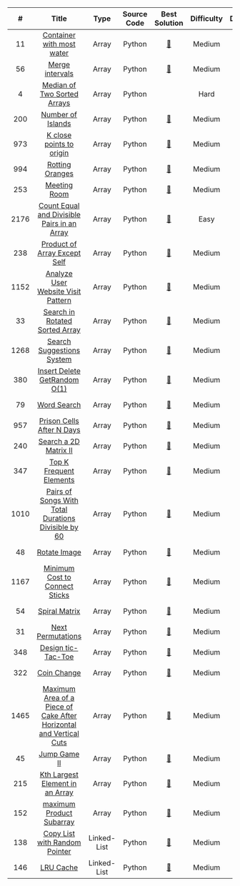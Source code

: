 | # | Title | Type | Source Code | Best Solution | Difficulty | Done | Date |
|:---:|:---:|:---:|:---:|:---:|:---:|:---:|:---:|
|11| [Container with most water](https://leetcode-cn.com/problems/container-with-most-water/) | Array | Python | [:crown:](https://github.com/LofOWL/leetcode/blob/main/Array/11_container_with_most_water.py) | Medium | :x: | 2022-02-21 |
|56| [Merge intervals](https://leetcode-cn.com/problems/merge-intervals/) | Array | Python | [:crown:](https://github.com/LofOWL/leetcode/blob/main/Array/56_merge_intervals.py) | Medium |:o: | 2022-02-21 |
|4| [Median of Two Sorted Arrays](https://leetcode-cn.com/problems/median-of-two-sorted-arrays/) | Array |Python | |Hard |  :x: | 2022-02-22 |
|200| [Number of Islands](https://leetcode-cn.com/problems/number-of-islands/) | Array | Python | [:crown:](https://github.com/LofOWL/leetcode/blob/main/Array/200_number_of_islands.py)| Medium | :o: | 2022-02-22 |
|973| [K close points to origin](https://leetcode-cn.com/problems/k-closest-points-to-origin/) | Array | Python | [:crown:](https://github.com/LofOWL/leetcode/blob/main/Array/973_k_close_points_to_origin.py) | Medium | :o: | 2022-02-22 |
|994| [Rotting Oranges](https://leetcode-cn.com/problems/rotting-oranges/) | Array | Python | [:crown:](https://github.com/LofOWL/leetcode/blob/main/Array/994_rotting_oranges.py) | Medium | :o: | 2022-02-22 |
|253| [Meeting Room](https://leetcode-cn.com/problems/meeting-rooms-ii/) | Array | Python | [:crown:](https://github.com/LofOWL/leetcode/blob/main/Array/253_meeting_room.py) | Medium | :x: | 2022-02-22 |
|2176| [Count Equal and Divisible Pairs in an Array](https://leetcode-cn.com/problems/count-equal-and-divisible-pairs-in-an-array/) | Array | Python | [:crown:](https://github.com/LofOWL/leetcode/blob/main/Array/2176_count_equal_and_divisible_pairs_in_an_array.py) | Easy | :o: | 2022-02-22 |
|238| [Product of Array Except Self](https://leetcode-cn.com/problems/product-of-array-except-self/) | Array | Python | [:crown:](https://github.com/LofOWL/leetcode/blob/main/Array/238_product_of_array_except_self.py) | Medium | :o: | 2022-02-23 |
|1152| [Analyze User Website Visit Pattern](https://leetcode-cn.com/problems/analyze-user-website-visit-pattern/) | Array | Python | [:crown:](https://github.com/LofOWL/leetcode/blob/main/Array/1152_analyze_user_website_visit_pattern.py)| Medium | :o: | 2022-02-23 |
|33| [Search in Rotated Sorted Array](https://leetcode-cn.com/problems/search-in-rotated-sorted-array/) | Array | Python |[:crown:](https://github.com/LofOWL/leetcode/blob/main/Array/33_search_in_rotated_sorted_array.py) |Medium | :o: | 2022-02-23 |
|1268| [Search Suggestions System](https://leetcode-cn.com/problems/search-suggestions-system/) | Array | Python | [:crown:](https://github.com/LofOWL/leetcode/blob/main/Array/1268_search_suggestions_system.py)| Medium | :o: | 2022-02-23 |
|380| [Insert Delete GetRandom O(1)](https://leetcode-cn.com/problems/insert-delete-getrandom-o1/) | Array | Python | [:crown:](https://github.com/LofOWL/leetcode/blob/main/Array/380_insert_delete_getrandom_o(1).py)| Medium | :o: | 2022-02-23 |
|79| [Word Search](https://leetcode-cn.com/problems/word-search/) | Array | Python |[:crown:](https://github.com/LofOWL/leetcode/blob/main/Array/79_word_search.py)| Medium | :o: | 2022-02-24 |
|957| [Prison Cells After N Days](https://leetcode-cn.com/problems/prison-cells-after-n-days/) | Array | Python | [:crown:](https://github.com/LofOWL/leetcode/blob/main/Array/957_prison_cells_after_n_days.py)| Medium | :x: | 2022-02-24 |
|240| [Search a 2D Matrix II](https://leetcode-cn.com/problems/search-a-2d-matrix-ii/) | Array | Python | [:crown:](https://github.com/LofOWL/leetcode/blob/main/Array/240_search_a_2d_matrix_ii.py)| Medium | :x: | 2022-02-24 |
|347| [Top K Frequent Elements](https://leetcode-cn.com/problems/top-k-frequent-elements/) | Array | Python | [:crown:](https://github.com/LofOWL/leetcode/blob/main/Array/347_top_k_frequent_elements.py)| Medium | :x: | 2022-02-25 |
|1010| [Pairs of Songs With Total Durations Divisible by 60](https://leetcode-cn.com/problems/pairs-of-songs-with-total-durations-divisible-by-60/) | Array | Python | [:crown:](https://github.com/LofOWL/leetcode/blob/main/Array/1010_pairs_of_songs_with_total_durations_divisible_by_60.py) | Medium | :x: | 2022-02-25 |
|48| [Rotate Image](https://leetcode-cn.com/problems/rotate-image/) | Array | Python | [:crown:](https://github.com/LofOWL/leetcode/blob/main/Array/48_rotate_image.py) | Medium | :o: | 2022-02-25 |
|1167| [Minimum Cost to Connect Sticks](https://leetcode-cn.com/problems/minimum-cost-to-connect-sticks/) | Array | Python | [:crown:](https://github.com/LofOWL/leetcode/blob/main/Array/1167_minimum_cost_to_connect_sticks.py) | Medium | :o: | 2022-02-25 |
|54| [Spiral Matrix](https://leetcode-cn.com/problems/spiral-matrix/) | Array | Python | [:crown:](https://github.com/LofOWL/leetcode/blob/main/Array/54_spiral_matrix.py)| Medium | :x: | 2022-02-25 |
|31| [Next Permutations](https://leetcode-cn.com/problems/next-permutation/) | Array | Python | [:crown:](https://github.com/LofOWL/leetcode/blob/main/Array/31_next_permutations.py)| Medium | :x: | 2022-03-01 |
|348| [Design tic-Tac-Toe](https://leetcode-cn.com/problems/design-tic-tac-toe/) | Array | Python |[:crown:](https://github.com/LofOWL/leetcode/blob/main/Array/31_next_permutations.py) | Medium | :o: | 2022-03-01 |
|322| [Coin Change](https://leetcode-cn.com/problems/coin-change/) | Array | Python | [:crown:](https://github.com/LofOWL/leetcode/blob/main/Array/322_coin_change.py) | Medium | :x: | 2022-03-02 |
|1465| [Maximum Area of a Piece of Cake After Horizontal and Vertical Cuts](https://leetcode-cn.com/problems/maximum-area-of-a-piece-of-cake-after-horizontal-and-vertical-cuts/) | Array | Python | [:crown:](https://github.com/LofOWL/leetcode/blob/main/Array/1465_maximum_area_of_a_piece_of_cake_after_horizontal_and_vertical_cuts.py)| Medium | :o: | 2022-03-02 |
|45| [Jump Game II](https://leetcode-cn.com/problems/jump-game-ii/) | Array | Python | [:crown:](https://github.com/LofOWL/leetcode/blob/main/Array/45_jump_game_ii.py)| Medium | :o: | 2022-03-02 |
|215| [Kth Largest Element in an Array](https://leetcode-cn.com/problems/kth-largest-element-in-an-array/) | Array | Python | [:crown:](https://github.com/LofOWL/leetcode/blob/main/Array/215_kth_largest_element_in_an_array.py)| Medium | :o: | 2022-03-03 |
|152| [maximum Product Subarray](https://leetcode-cn.com/problems/maximum-product-subarray/) | Array | Python | [:crown:](https://github.com/LofOWL/leetcode/blob/main/Array/152_maximum_product_subarray.py)| Medium | :o: | 2022-03-04 |
|138| [Copy List with Random Pointer](https://leetcode-cn.com/problems/copy-list-with-random-pointer/) | Linked-List | Python | [:crown:](https://github.com/LofOWL/leetcode/blob/main/Linked-List/138_copy_list_with_random_pointer.py)| Medium |:o:| 2022-03-17 |
|146| [LRU Cache](https://leetcode-cn.com/problems/lru-cache/) | Linked-List | Python | [:crown:](https://github.com/LofOWL/leetcode/blob/main/Linked-List/146_lrc_cache.py) | Medium | :x: | 2022-03-17 |